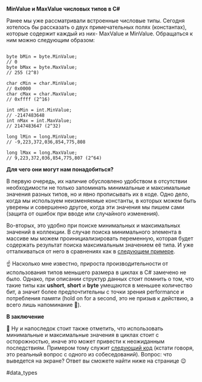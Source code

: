 **MinValue и MaxValue числовых типов в C#**

Ранее мы уже рассматривали встроенные числовые типы. Сегодня хотелось бы рассказать о двух примечательных полях (константах), которые содержит каждый из них- MaxValue и MinValue. Обращаться к ним можно следующим образом:

```

byte bMin = byte.MinValue;  
// 0
byte bMax = byte.MaxValue;  
// 255 (2^8)

char cMin = char.MinValue;  
// 0x0000
char cMax = char.MaxValue;  
// 0xffff (2^16)

int nMin = int.MinValue;    
// -2147483648
int nMax = int.MaxValue;    
// 2147483647 (2^32)

long lMin = long.MinValue;  
// -9,223,372,036,854,775,808

long lMax = long.MaxValue;  
// 9,223,372,036,854,775,807 (2^64)
```

**Для чего они могут нам понадобиться?**

В первую очередь, их наличие обусловлено удобством в отсутствии необходимости не только запоминать минимальные и максимальные значения разных типов, но и явно прописывать их в коде. Одно дело, когда мы используем неизменяемые константы, в которых можем быть уверены и совершенно другое, когда эти значения мы пишем сами (защита от ошибок при вводе или случайного изменения).

Во-вторых, это удобно при поиске минимальных и максимальных значений в коллекции. В случае поиска минимального элемента в массиве мы можем проинициализировать переменную, которая будет содержать результат поиска максимальным значением её типа. И уже отталкиваться от него в сравнениях как в [следующем примере](https://telegra.ph/Search-lowest-number-in-C-10-01).

☝️ Насколько мне известно, прироста производительности от использования типов меньшего размера в циклах в C# замечено не было. Однако, при описании структур данных стоит помнить о том, что такие типы как **ushort**, **short** и **byte** умещаются в меньшее количество бит, а значит более предпочтительны с точки зрения performance и потребления памяти (hold on for a second, это не призыв к действию, а всего лишь напоминание 🙂).

**В заключение**

💬 Ну и напоследок стоит также отметить, что использовать минимальные и максимальные значения в циклах стоит с осторожностью, иначе это может привести к неожиданным последствиям. Примером тому служит [следующий код](https://telegra.ph/Be-aware-of-intMaxValue-C-10-01) (кстати говоря, это реальный вопрос с одного из собеседований). Вопрос: что выведется на экране? Ответ вы сможете найти ниже на странице 😉

#data_types